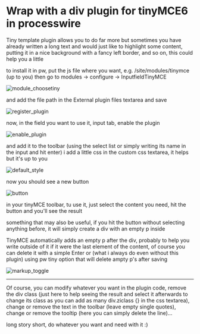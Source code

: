 # Wrap with a div plugin for tinyMCE6 in processwire

Tiny template plugin allows you to do far more but sometimes you have already written a long text and would just like to highlight some content, putting it in a nice background with a fancy left border, and so on, this could help you a little

to install it in pw, put the js file where you want, e.g. /site/modules/tinymce (up to you)
then go to modules -> configure -> InputfieldTinyMCE

![module_choosetiny](https://github.com/virtualgadjo/pw-tinymce-div-plugin/assets/13590/38987332-2b47-466a-95b1-be77bd2dcc8f)

and add the file path in the External plugin files textarea and save

![register_plugin](https://github.com/virtualgadjo/pw-tinymce-div-plugin/assets/13590/f1e0aaae-7178-4474-afaf-82a370584932)

now, in the field you want to use it, input tab, enable the plugin

![enable_plugin](https://github.com/virtualgadjo/pw-tinymce-div-plugin/assets/13590/c3fe4337-5745-45ae-a3c2-ad8f49384ce2)

and add it to the toolbar (using the select list or simply writing its name in the input and hit enter)
i add a little css in the custom css textarea, it helps but it's up to you

![default_style](https://github.com/virtualgadjo/pw-tinymce-div-plugin/assets/13590/18a0cd16-789a-4449-9fa2-336c53a31d19)

now you should see a new button

![button](https://github.com/virtualgadjo/pw-tinymce-div-plugin/assets/13590/896cbccb-1a76-423f-890a-71a00eb1f793)

in your tinyMCE toolbar, tu use it, just select the content you need, hit the button and you'll see the result

something that may also be useful, if you hit the button without selecting anything before, it will simply create a div with an empty p inside

TinyMCE automatically adds an empty p after the div, probably to help you write outside of it if it were the last element of the content, of course you can delete it with a simple Enter or (what i always do even without this plugin) using pw tiny option that will delete ampty p's after saving

![markup_toggle](https://github.com/virtualgadjo/pw-tinymce-div-plugin/assets/13590/23e5167a-b936-4d58-b9a4-99ceabe79cd9)

---
Of course, you can modify whatever you want in the plugin code, remove the div class (just here to help seeing the result and select it afterwards to change its class as you can add as many div.ziclass {} in the css textarea), change or remove the text in the toolbar (leave empty single quotes), change or remove the tooltip (here you can simply delete the line)...

long story short, do whatever you want and need with it :)
